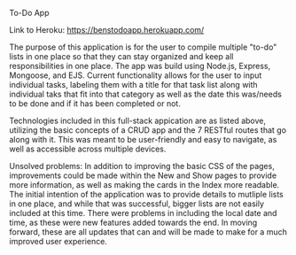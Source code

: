 To-Do App

Link to Heroku: https://benstodoapp.herokuapp.com/

The purpose of this application is for the user to compile multiple "to-do" lists in one place so that they can stay organized and keep all responsibilities in one place. The app was build using Node.js, Express, Mongoose, and EJS. Current functionality allows for the user to input individual tasks, labeling them with a title for that task list along with individual taks that fit into that category as well as the date this was/needs to be done and if it has been completed or not. 

Technologies included in this full-stack appication are as listed above, utilizing the basic concepts of a CRUD app and the 7 RESTful routes that go along with it. This was meant to be user-friendly and easy to navigate, as well as accessible across multiple devices. 

Unsolved problems: In addition to improving the basic CSS of the pages, improvements could be made within the New and Show pages to provide more information, as well as making the cards in the Index more readable. The initial intention of the application was to provide details to mutliple lists in one place, and while that was successful, bigger lists are not easily included at this time. There were problems in including the local date and time, as these were new features added towards the end. In moving forward, these are all updates that can and will be made to make for a much improved user experience.
